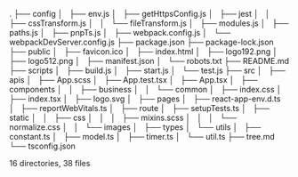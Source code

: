.
├── config
│   ├── env.js
│   ├── getHttpsConfig.js
│   ├── jest
│   │   ├── cssTransform.js
│   │   └── fileTransform.js
│   ├── modules.js
│   ├── paths.js
│   ├── pnpTs.js
│   ├── webpack.config.js
│   └── webpackDevServer.config.js
├── package.json
├── package-lock.json
├── public
│   ├── favicon.ico
│   ├── index.html
│   ├── logo192.png
│   ├── logo512.png
│   ├── manifest.json
│   └── robots.txt
├── README.md
├── scripts
│   ├── build.js
│   ├── start.js
│   └── test.js
├── src
│   ├── apis
│   ├── App.scss
│   ├── App.test.tsx
│   ├── App.tsx
│   ├── components
│   │   ├── business
│   │   └── common
│   ├── index.css
│   ├── index.tsx
│   ├── logo.svg
│   ├── pages
│   ├── react-app-env.d.ts
│   ├── reportWebVitals.ts
│   ├── route
│   ├── setupTests.ts
│   ├── static
│   │   ├── css
│   │   │   ├── mixins.scss
│   │   │   └── normalize.css
│   │   └── images
│   ├── types
│   └── utils
│       ├── constant.ts
│       ├── model.ts
│       ├── timer.ts
│       └── util.ts
├── tree.md
└── tsconfig.json

16 directories, 38 files
